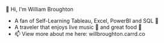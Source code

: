 👋 Hi, I'm William Broughton

- A fan of Self-Learning Tableau, Excel, PowerBI and SQL 📖
- A traveler that enjoys live music 🎷 and great food 🍣
- 📫 View more about me here: willbroughton.carrd.co
